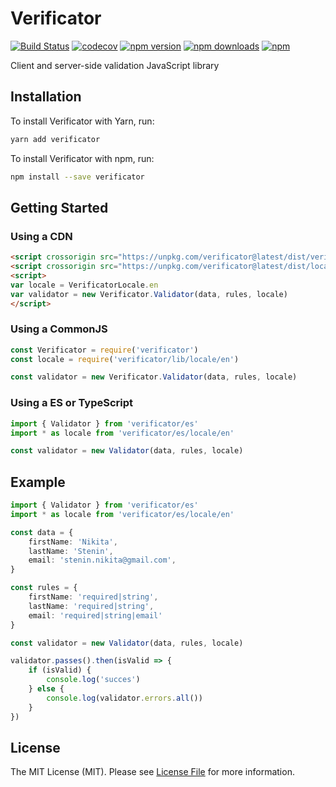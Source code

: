 # Verificator

[![Build Status](https://travis-ci.org/stenin-nikita/verificator.svg?branch=master)](https://travis-ci.org/stenin-nikita/verificator)
[![codecov](https://codecov.io/gh/stenin-nikita/verificator/branch/master/graph/badge.svg)](https://codecov.io/gh/stenin-nikita/verificator)
[![npm version](https://img.shields.io/npm/v/verificator.svg?style=flat)](https://www.npmjs.com/package/verificator)
[![npm downloads](https://img.shields.io/npm/dm/verificator.svg?style=flat)](https://www.npmjs.com/package/verificator)
[![npm](https://img.shields.io/npm/l/verificator.svg)](https://github.com/stenin-nikita/verificator/blob/master/LICENSE)

Client and server-side validation JavaScript library

## Installation

To install Verificator with Yarn, run:

```bash
yarn add verificator
```

To install Verificator with npm, run:

```bash
npm install --save verificator
```


## Getting Started

### Using a CDN

```html
<script crossorigin src="https://unpkg.com/verificator@latest/dist/verificator.min.js"></script>
<script crossorigin src="https://unpkg.com/verificator@latest/dist/locale/en.js"></script>
<script>
var locale = VerificatorLocale.en
var validator = new Verificator.Validator(data, rules, locale)
</script>
```

### Using a CommonJS

```js
const Verificator = require('verificator')
const locale = require('verificator/lib/locale/en')

const validator = new Verificator.Validator(data, rules, locale)
```

### Using a ES or TypeScript

```typescript
import { Validator } from 'verificator/es'
import * as locale from 'verificator/es/locale/en'

const validator = new Validator(data, rules, locale)
```

## Example

```typescript
import { Validator } from 'verificator/es'
import * as locale from 'verificator/es/locale/en'

const data = {
    firstName: 'Nikita',
    lastName: 'Stenin',
    email: 'stenin.nikita@gmail.com',
}

const rules = {
    firstName: 'required|string',
    lastName: 'required|string',
    email: 'required|string|email'
}

const validator = new Validator(data, rules, locale)

validator.passes().then(isValid => {
    if (isValid) {
        console.log('succes')
    } else {
        console.log(validator.errors.all())
    }
})
```

## License

The MIT License (MIT). Please see [License File](https://github.com/stenin-nikita/verificator/blob/master/LICENSE) for more information.